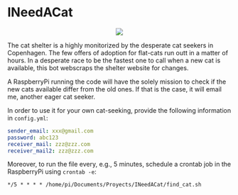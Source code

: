 # INeedACat
<p align="center">
  <img src="https://kattens-vaern.dk/sites/all/themes/kattensvaern/images/logo.png" />
</p>
The cat shelter is a highly monitorized by the desperate cat seekers in Copenhagen. The few offers of adoption for flat-cats run outt in a matter of hours.
In a desperate race to be the fastest one to call when a new cat is available, this bot webscraps the shelter website for changes.

A RaspberryPi running the code will have the solely mission to check if the new cats available differ from the old ones. If that is the case, it will email me, another eager cat seeker.

In order to use it for your own cat-seeking, provide the following information in `config.yml`:
```yaml
sender_email: xxx@gmail.com
password: abc123
receiver_mail: zzz@zzz.com
receiver_mail2: zzz@zzz.com
```

Moreover, to run the file every, e.g., 5 minutes, schedule a crontab job in the RaspberryPi using `crontab -e`:
```
*/5 * * * * /home/pi/Documents/Proyects/INeedACat/find_cat.sh
```
